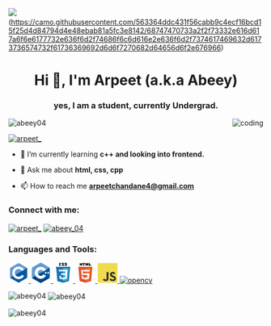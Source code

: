 ![](https://camo.githubusercontent.com/563364ddc431f56cabb9c4ecf16bcd15f25d4d84794d4e48ebab81a5fc3e8142/68747470733a2f2f73332e616d617a6f6e6177732e636f6d2f74686f6c6d616e2e636f6d2f7374617469632d6173736574732f61736369692d6d6f7270682d64656d6f2e676966)(https://camo.githubusercontent.com/563364ddc431f56cabb9c4ecf16bcd15f25d4d84794d4e48ebab81a5fc3e8142/68747470733a2f2f73332e616d617a6f6e6177732e636f6d2f74686f6c6d616e2e636f6d2f7374617469632d6173736574732f61736369692d6d6f7270682d64656d6f2e676966)
<h1 align="center">Hi 👋, I'm Arpeet (a.k.a Abeey)</h1>
<h3 align="center">yes, I am a student, currently Undergrad.</h3>
<img align="right" alt="coding" src = "https://i.pinimg.com/originals/7f/dc/e2/7fdce2dc9307aff4f5acb88cc06b5904.gif">

<p align="left"> <img src="https://komarev.com/ghpvc/?username=abeey04&label=Profile%20views&color=0e75b6&style=flat" alt="abeey04" /> </p>

<p align="left"> <a href="https://twitter.com/arpeet_" target="blank"><img src="https://img.shields.io/twitter/follow/arpeet_?logo=twitter&style=for-the-badge" alt="arpeet_" /></a> </p>

- 🌱 I’m currently learning **c++ and looking into frontend.**

- 💬 Ask me about **html, css, cpp**

- 📫 How to reach me **arpeetchandane4@gmail.com**

<h3 align="left">Connect with me:</h3>
<p align="left">
<a href="https://twitter.com/arpeet_" target="blank"><img align="center" src="https://raw.githubusercontent.com/rahuldkjain/github-profile-readme-generator/master/src/images/icons/Social/twitter.svg" alt="arpeet_" height="30" width="40" /></a>
<a href="https://instagram.com/abeey_04" target="blank"><img align="center" src="https://raw.githubusercontent.com/rahuldkjain/github-profile-readme-generator/master/src/images/icons/Social/instagram.svg" alt="abeey_04" height="30" width="40" /></a>
</p>

<h3 align="left">Languages and Tools:</h3>
<p align="left"> <a href="https://www.cprogramming.com/" target="_blank" rel="noreferrer"> <img src="https://raw.githubusercontent.com/devicons/devicon/master/icons/c/c-original.svg" alt="c" width="40" height="40"/> </a> <a href="https://www.w3schools.com/cpp/" target="_blank" rel="noreferrer"> <img src="https://raw.githubusercontent.com/devicons/devicon/master/icons/cplusplus/cplusplus-original.svg" alt="cplusplus" width="40" height="40"/> </a> <a href="https://www.w3schools.com/css/" target="_blank" rel="noreferrer"> <img src="https://raw.githubusercontent.com/devicons/devicon/master/icons/css3/css3-original-wordmark.svg" alt="css3" width="40" height="40"/> </a> <a href="https://www.w3.org/html/" target="_blank" rel="noreferrer"> <img src="https://raw.githubusercontent.com/devicons/devicon/master/icons/html5/html5-original-wordmark.svg" alt="html5" width="40" height="40"/> </a> <a href="https://developer.mozilla.org/en-US/docs/Web/JavaScript" target="_blank" rel="noreferrer"> <img src="https://raw.githubusercontent.com/devicons/devicon/master/icons/javascript/javascript-original.svg" alt="javascript" width="40" height="40"/> </a> <a href="https://opencv.org/" target="_blank" rel="noreferrer"> <img src="https://www.vectorlogo.zone/logos/opencv/opencv-icon.svg" alt="opencv" width="40" height="40"/> </a> </p>

<p><img align="left" src="https://github-readme-stats.vercel.app/api/top-langs?username=abeey04&show_icons=true&locale=en&layout=compact" alt="abeey04" /></p>

<p>&nbsp;<img align="center" src="https://github-readme-stats.vercel.app/api?username=abeey04&show_icons=true&locale=en" alt="abeey04" /></p>

<p><img align="center" src="https://github-readme-streak-stats.herokuapp.com/?user=abeey04&" alt="abeey04" /></p>

